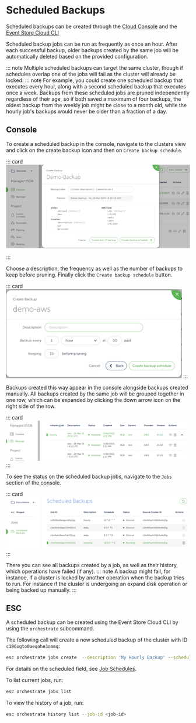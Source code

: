 # Scheduled Backups

Scheduled backups can be created through the [Cloud Console](https://console.eventstore.cloud/) and the [Event Store Cloud CLI](https://github.com/EventStore/esc)

Scheduled backup jobs can be run as frequently as once an hour. After each successful backup, older backups created by the same job will be automatically deleted based on the provided configuration.

::: note
Multiple scheduled backups can target the same cluster, though if schedules overlap one of the jobs will fail as the cluster will already be locked.
::: note
For example, you could create one scheduled backup that executes every hour, along with a second scheduled backup that executes once a week. Backups from these scheduled jobs are pruned independently regardless of their age, so if both saved a maximum of four backups, the oldest backup from the weekly job might be close to a month old, while the hourly job's backups would never be older than a fraction of a day.


## Console

To create a scheduled backup in the console, navigate to the clusters view and click on the create backup icon and then on `Create backup schedule`.

::: card
![take backup](./images/take_backup.png)
:::

Choose a description, the frequency as well as the number of backups to keep before pruning. Finally click the `Create backup schedule` button.

::: card
![take scheduled backup](./images/take_scheduled_backup.png)
:::

Backups created this way appear in the console alongside backups created manually. All backups created by the same job will be grouped together in one row, which can be expanded by clicking the down arrow icon on the right side of the row.

::: card
![list of scheduled backup](./images/one_off_restore_scheduled.png)
:::

To see the status on the scheduled backup jobs, navigate to the `Jobs` section of the console.

::: card
![backup jobs](./images/jobs_scheduled_backup.png)
:::

There you can see all backups created by a job, as well as their history, which operations have failed (if any).
::: note
A backup might fail, for instance, if a cluster is locked by another operation when the backup tries to run.
For instance if the cluster is undergoing an expand disk operation or being backed up manually.
:::
## ESC

A scheduled backup can be created using the Event Store Cloud CLI by using the `orchestrate` subcommand.

The following call will create a new scheduled backup of the cluster with ID `c196ogto0aeqohe3ommq`:

``` bash
esc orchestrate jobs create  --description 'My Hourly Backup' --schedule '0 */1 * * *' scheduled-backup --description '{cluster} Hourly Backup {datetime:RFC3339}' --max-backup-count 2 --cluster-id c196ogto0aeqohe3ommq
```

For details on the scheduled field, see [Job Schedules](./README.md).

To list current jobs, run:

``` bash
esc orchestrate jobs list
```

To view the history of a job, run:

``` bash
esc orchestrate history list --job-id <job-id>
```
